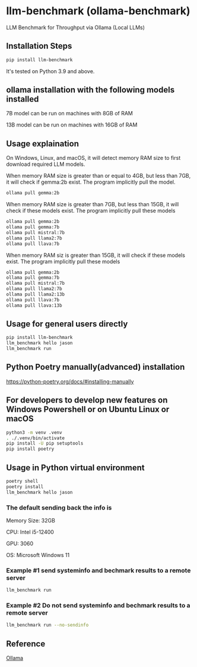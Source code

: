 # llm-benchmark (ollama-benchmark)

LLM Benchmark for Throughput via Ollama (Local LLMs)

## Installation Steps

```bash
pip install llm-benchmark
```

It's tested on Python 3.9 and above.

## ollama installation with the following models installed

7B model can be run on machines with 8GB of RAM

13B model can be run on machines with 16GB of RAM

## Usage explaination

On Windows, Linux, and macOS, it will detect memory RAM size to first download required LLM models.

When memory RAM size is greater than or equal to 4GB, but less than 7GB, it will check if gemma:2b exist. The program implicitly pull the model.

```bash
ollama pull gemma:2b
```

When memory RAM size is greater than 7GB, but less than 15GB, it will check if these models exist. The program implicitly pull these models

```bash
ollama pull gemma:2b
ollama pull gemma:7b
ollama pull mistral:7b
ollama pull llama2:7b
ollama pull llava:7b
```

When memory RAM siz is greater than 15GB, it will check if these models exist. The program implicitly pull these models

```bash
ollama pull gemma:2b
ollama pull gemma:7b
ollama pull mistral:7b
ollama pull llama2:7b
ollama pull llama2:13b
ollama pull llava:7b
ollama pull llava:13b
```

## Usage for general users directly

```bash
pip install llm-benchmark
llm_benchmark hello jason
llm_benchmark run
```

## Python Poetry manually(advanced) installation

<https://python-poetry.org/docs/#installing-manually>

## For developers to develop new features on Windows Powershell or on Ubuntu Linux or macOS

```bash
python3 -m venv .venv
. ./.venv/bin/activate
pip install -U pip setuptools
pip install poetry
```

## Usage in Python virtual environment

```bash
poetry shell
poetry install
llm_benchmark hello jason
```

### The default sending back the info is

Memory Size: 32GB

CPU: Intel i5-12400

GPU: 3060

OS: Microsoft Windows 11

### Example #1 send systeminfo and bechmark results to a remote server

```bash
llm_benchmark run
```

### Example #2 Do not send systeminfo and bechmark results to a remote server

```bash
llm_benchmark run --no-sendinfo
```

## Reference

[Ollama](https://ollama.com)
